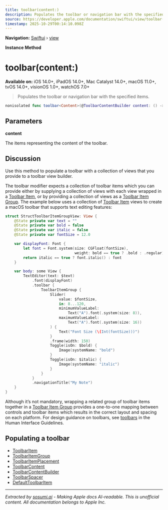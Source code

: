 ```yaml
---
title: toolbar(content:)
description: Populates the toolbar or navigation bar with the specified items.
source: https://developer.apple.com/documentation/swiftui/view/toolbar(content:)
timestamp: 2025-10-29T00:14:10.098Z
---
```


**Navigation:** [Swiftui](/documentation/swiftui) › [view](/documentation/swiftui/view)

**Instance Method**

# toolbar(content:)

**Available on:** iOS 14.0+, iPadOS 14.0+, Mac Catalyst 14.0+, macOS 11.0+, tvOS 14.0+, visionOS 1.0+, watchOS 7.0+

> Populates the toolbar or navigation bar with the specified items.

```swift
nonisolated func toolbar<Content>(@ToolbarContentBuilder content: () -> Content) -> some View where Content : ToolbarContent
```

## Parameters

**content**

The items representing the content of the toolbar.



## Discussion

Use this method to populate a toolbar with a collection of views that you provide to a toolbar view builder.

The toolbar modifier expects a collection of toolbar items which you can provide either by supplying a collection of views with each view wrapped in a [Toolbar Item](/documentation/swiftui/toolbaritem), or by providing a collection of views as a [Toolbar Item Group](/documentation/swiftui/toolbaritemgroup). The example below uses a collection of [Toolbar Item](/documentation/swiftui/toolbaritem) views to create a macOS toolbar that supports text editing features:

```swift
struct StructToolbarItemGroupView: View {
    @State private var text = ""
    @State private var bold = false
    @State private var italic = false
    @State private var fontSize = 12.0

    var displayFont: Font {
        let font = Font.system(size: CGFloat(fontSize),
                               weight: bold == true ? .bold : .regular)
        return italic == true ? font.italic() : font
    }

    var body: some View {
        TextEditor(text: $text)
            .font(displayFont)
            .toolbar {
                ToolbarItemGroup {
                    Slider(
                        value: $fontSize,
                        in: 8...120,
                        minimumValueLabel:
                            Text("A").font(.system(size: 8)),
                        maximumValueLabel:
                            Text("A").font(.system(size: 16))
                    ) {
                        Text("Font Size (\(Int(fontSize)))")
                    }
                    .frame(width: 150)
                    Toggle(isOn: $bold) {
                        Image(systemName: "bold")
                    }
                    Toggle(isOn: $italic) {
                        Image(systemName: "italic")
                    }
                }
            }
            .navigationTitle("My Note")
    }
}
```



Although it’s not mandatory, wrapping a related group of toolbar items together in a [Toolbar Item Group](/documentation/swiftui/toolbaritemgroup) provides a one-to-one mapping between controls and toolbar items which results in the correct layout and spacing on each platform. For design guidance on toolbars, see [toolbars](/design/Human-Interface-Guidelines/toolbars) in the Human Interface Guidelines.

## Populating a toolbar

- [ToolbarItem](/documentation/swiftui/toolbaritem)
- [ToolbarItemGroup](/documentation/swiftui/toolbaritemgroup)
- [ToolbarItemPlacement](/documentation/swiftui/toolbaritemplacement)
- [ToolbarContent](/documentation/swiftui/toolbarcontent)
- [ToolbarContentBuilder](/documentation/swiftui/toolbarcontentbuilder)
- [ToolbarSpacer](/documentation/swiftui/toolbarspacer)
- [DefaultToolbarItem](/documentation/swiftui/defaulttoolbaritem)

---

*Extracted by [sosumi.ai](https://sosumi.ai) - Making Apple docs AI-readable.*
*This is unofficial content. All documentation belongs to Apple Inc.*
